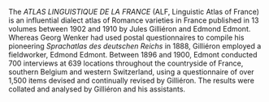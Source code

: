 The _ATLAS LINGUISTIQUE DE LA FRANCE_ (ALF, Linguistic Atlas of France) is an influential dialect atlas of Romance varieties in France published in 13 volumes between 1902 and 1910 by Jules Gilliéron and Edmond Edmont. Whereas Georg Wenker had used postal questionnaires to compile his pioneering _Sprachatlas des deutschen Reichs_ in 1888, Gilliéron employed a fieldworker, Edmond Edmont. Between 1896 and 1900, Edmont conducted 700 interviews at 639 locations throughout the countryside of France, southern Belgium and western Switzerland, using a questionnaire of over 1,500 items devised and continually revised by Gilliéron. The results were collated and analysed by Gilliéron and his assistants.
